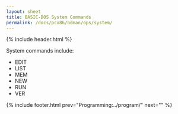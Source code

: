 ```yaml
---
layout: sheet
title: BASIC-DOS System Commands
permalink: /docs/pcx86/bdman/ops/system/
---
```


{% include header.html %}

System commands include:

- EDIT
- LIST
- MEM
- NEW
- RUN
- VER

{% include footer.html prev="Programming:../program/" next="" %}
